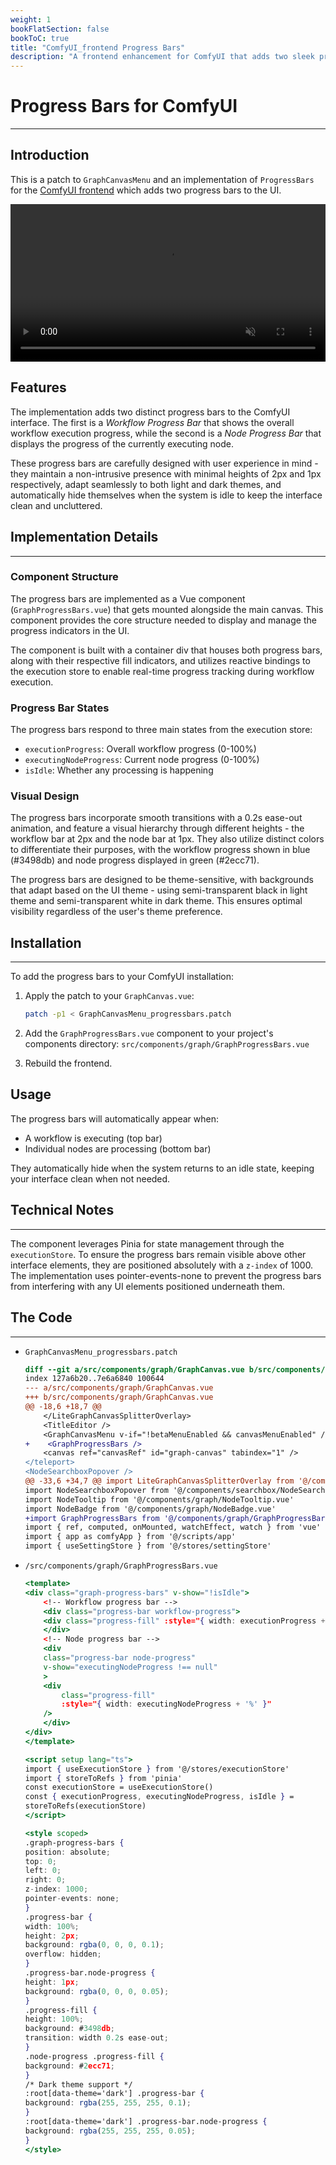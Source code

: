 ```yaml
---
weight: 1
bookFlatSection: false
bookToC: true
title: "ComfyUI_frontend Progress Bars"
description: "A frontend enhancement for ComfyUI that adds two sleek progress bars to track workflow and node execution. The bars are designed to be non-intrusive with minimal heights and automatic theme adaptation, providing real-time visual feedback during processing."
---
```


<!--markdownlint-disable MD025 MD033 MD038 -->

# Progress Bars for ComfyUI

---

## Introduction

This is a patch to `GraphCanvasMenu` and an implementation of `ProgressBars` for the [ComfyUI frontend](https://github.com/Comfy-Org/ComfyUI_frontend) which adds two progress bars to the UI.

<div style="text-align: center;">
    <video style="width: 100%;" autoplay loop muted playsinline>
        <source src="https://huggingface.co/k4d3/yiff_toolkit6/resolve/main/static/comfyui/progressbars.mp4" type="video/mp4">
        Your browser does not support the video tag.
    </video>
</div>

## Features

The implementation adds two distinct progress bars to the ComfyUI interface. The first is a *Workflow Progress Bar* that shows the overall workflow execution progress, while the second is a *Node Progress Bar* that displays the progress of the currently executing node.

These progress bars are carefully designed with user experience in mind - they maintain a non-intrusive presence with minimal heights of 2px and 1px respectively, adapt seamlessly to both light and dark themes, and automatically hide themselves when the system is idle to keep the interface clean and uncluttered.

## Implementation Details

---

### Component Structure

The progress bars are implemented as a Vue component (`GraphProgressBars.vue`) that gets mounted alongside the main canvas. This component provides the core structure needed to display and manage the progress indicators in the UI.

The component is built with a container div that houses both progress bars, along with their respective fill indicators, and utilizes reactive bindings to the execution store to enable real-time progress tracking during workflow execution.

### Progress Bar States

The progress bars respond to three main states from the execution store:

- `executionProgress`: Overall workflow progress (0-100%)
- `executingNodeProgress`: Current node progress (0-100%)
- `isIdle`: Whether any processing is happening

### Visual Design

The progress bars incorporate smooth transitions with a 0.2s ease-out animation, and feature a visual hierarchy through different heights - the workflow bar at 2px and the node bar at 1px. They also utilize distinct colors to differentiate their purposes, with the workflow progress shown in blue (#3498db) and node progress displayed in green (#2ecc71).

The progress bars are designed to be theme-sensitive, with backgrounds that adapt based on the UI theme - using semi-transparent black in light theme and semi-transparent white in dark theme. This ensures optimal visibility regardless of the user's theme preference.

## Installation

---

To add the progress bars to your ComfyUI installation:

1. Apply the patch to your `GraphCanvas.vue`:

    ```bash
    patch -p1 < GraphCanvasMenu_progressbars.patch
    ```

2. Add the `GraphProgressBars.vue` component to your project's components directory:
`src/components/graph/GraphProgressBars.vue`

3. Rebuild the frontend.

## Usage

The progress bars will automatically appear when:

- A workflow is executing (top bar)
- Individual nodes are processing (bottom bar)

They automatically hide when the system returns to an idle state, keeping your interface clean when not needed.

## Technical Notes

---

The component leverages Pinia for state management through the `executionStore`. To ensure the progress bars remain visible above other interface elements, they are positioned absolutely with a `z-index` of 1000. The implementation uses pointer-events-none to prevent the progress bars from interfering with any UI elements positioned underneath them.

## The Code

---

- `GraphCanvasMenu_progressbars.patch`

    ```diff
    diff --git a/src/components/graph/GraphCanvas.vue b/src/components/graph/GraphCanvas.vue
    index 127a6b20..7e6a6840 100644
    --- a/src/components/graph/GraphCanvas.vue
    +++ b/src/components/graph/GraphCanvas.vue
    @@ -18,6 +18,7 @@
        </LiteGraphCanvasSplitterOverlay>
        <TitleEditor />
        <GraphCanvasMenu v-if="!betaMenuEnabled && canvasMenuEnabled" />
    +    <GraphProgressBars />
        <canvas ref="canvasRef" id="graph-canvas" tabindex="1" />
    </teleport>
    <NodeSearchboxPopover />
    @@ -33,6 +34,7 @@ import LiteGraphCanvasSplitterOverlay from '@/components/LiteGraphCanvasSplitter
    import NodeSearchboxPopover from '@/components/searchbox/NodeSearchBoxPopover.vue'
    import NodeTooltip from '@/components/graph/NodeTooltip.vue'
    import NodeBadge from '@/components/graph/NodeBadge.vue'
    +import GraphProgressBars from '@/components/graph/GraphProgressBars.vue'
    import { ref, computed, onMounted, watchEffect, watch } from 'vue'
    import { app as comfyApp } from '@/scripts/app'
    import { useSettingStore } from '@/stores/settingStore'
    ```

- `/src/components/graph/GraphProgressBars.vue`

    ```jsx
    <template>
    <div class="graph-progress-bars" v-show="!isIdle">
        <!-- Workflow progress bar -->
        <div class="progress-bar workflow-progress">
        <div class="progress-fill" :style="{ width: executionProgress + '%' }" />
        </div>
        <!-- Node progress bar -->
        <div
        class="progress-bar node-progress"
        v-show="executingNodeProgress !== null"
        >
        <div
            class="progress-fill"
            :style="{ width: executingNodeProgress + '%' }"
        />
        </div>
    </div>
    </template>

    <script setup lang="ts">
    import { useExecutionStore } from '@/stores/executionStore'
    import { storeToRefs } from 'pinia'
    const executionStore = useExecutionStore()
    const { executionProgress, executingNodeProgress, isIdle } =
    storeToRefs(executionStore)
    </script>

    <style scoped>
    .graph-progress-bars {
    position: absolute;
    top: 0;
    left: 0;
    right: 0;
    z-index: 1000;
    pointer-events: none;
    }
    .progress-bar {
    width: 100%;
    height: 2px;
    background: rgba(0, 0, 0, 0.1);
    overflow: hidden;
    }
    .progress-bar.node-progress {
    height: 1px;
    background: rgba(0, 0, 0, 0.05);
    }
    .progress-fill {
    height: 100%;
    background: #3498db;
    transition: width 0.2s ease-out;
    }
    .node-progress .progress-fill {
    background: #2ecc71;
    }
    /* Dark theme support */
    :root[data-theme='dark'] .progress-bar {
    background: rgba(255, 255, 255, 0.1);
    }
    :root[data-theme='dark'] .progress-bar.node-progress {
    background: rgba(255, 255, 255, 0.05);
    }
    </style>
    ```
